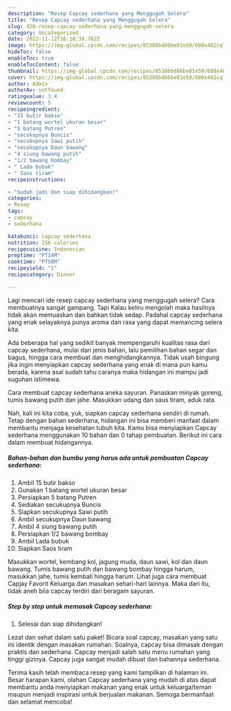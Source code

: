 ```yaml
---
description: "Resep Capcay sederhana yang Menggugah Selera"
title: "Resep Capcay sederhana yang Menggugah Selera"
slug: 420-resep-capcay-sederhana-yang-menggugah-selera
category: Uncategorized
date: 2022-11-12T16:18:39.762Z
image: https://img-global.cpcdn.com/recipes/85386bd86be81e59/680x482cq70/capcay-sederhana-foto-resep-utama.jpg
hideToc: false
enableToc: true
enableTocContent: false
thumbnail: https://img-global.cpcdn.com/recipes/85386bd86be81e59/680x482cq70/capcay-sederhana-foto-resep-utama.jpg
cover: https://img-global.cpcdn.com/recipes/85386bd86be81e59/680x482cq70/capcay-sederhana-foto-resep-utama.jpg
author: Admin
authorAv: notfound
ratingvalue: 3.4
reviewcount: 5
recipeingredient:
- "15 butir bakso"
- "1 batang wortel ukuran besar"
- "5 batang Putren"
- "secukupnya Buncis"
- "secukupnya Sawi putih"
- "secukupnya Daun bawang"
- "4 siung bawang putih"
- "1/2 bawang bombay"
- " Lada bubuk"
- " Saos tiram"
recipeinstructions:

- "Sudah jadi dan siap dihidangkan!"
categories:
- Resep
tags:
- capcay
- sederhana

katakunci: capcay sederhana 
nutrition: 256 calories
recipecuisine: Indonesian
preptime: "PT14M"
cooktime: "PT58M"
recipeyield: "1"
recipecategory: Dinner

---
```



Lagi mencari ide resep capcay sederhana yang menggugah selera? Cara membuatnya sangat gampang. Tapi Kalau keliru mengolah maka hasilnya tidak akan memuaskan dan bahkan tidak sedap. Padahal capcay sederhana yang enak selayaknya punya aroma dan rasa yang dapat memancing selera kita.


Ada beberapa hal yang sedikit banyak mempengaruhi kualitas rasa dari capcay sederhana, mulai dari jenis bahan, lalu pemilihan bahan segar dan bagus, hingga cara membuat dan menghidangkannya. Tidak usah bingung jika ingin menyiapkan capcay sederhana yang enak di mana pun kamu berada, karena asal sudah tahu caranya maka hidangan ini mampu jadi suguhan istimewa.

Cara membuat capcay sederhana aneka sayuran. Panaskan minyak goreng, tumis bawang putih dan jahe. Masukkan udang dan saus tiram, aduk rata.


Nah, kali ini kita coba, yuk, siapkan capcay sederhana sendiri di rumah. Tetap dengan bahan sederhana, hidangan ini bisa memberi manfaat dalam membantu menjaga kesehatan tubuh kita. Kamu bisa menyiapkan Capcay sederhana menggunakan 10 bahan dan 0 tahap pembuatan. Berikut ini cara dalam membuat hidangannya.

<!--inarticleads1-->

##### Bahan-bahan dan bumbu yang harus ada untuk pembuatan Capcay sederhana:

1. Ambil 15 butir bakso
1. Gunakan 1 batang wortel ukuran besar
1. Persiapkan 5 batang Putren
1. Sediakan secukupnya Buncis
1. Siapkan secukupnya Sawi putih
1. Ambil secukupnya Daun bawang
1. Ambil 4 siung bawang putih
1. Persiapkan 1/2 bawang bombay
1. Ambil  Lada bubuk
1. Siapkan  Saos tiram


Masukkan wortel, kembang kol, jagung muda, daun sawi, kol dan daun bawang. Tumis bawang putih dan bawang bombay hingga harum, masukkan jahe, tumis kembali hingga harum. Lihat juga cara membuat Capjay Favorit Keluarga dan masakan sehari-hari lainnya. Maka dari itu, tidak aneh bila capcay terdiri dari beragam sayuran. 

<!--inarticleads2-->

##### Step by step untuk memasak Capcay sederhana:


1. Selesai dan siap dihidangkan!

Lezat dan sehat dalam satu paket! Bicara soal capcay, masakan yang satu ini identik dengan masakan rumahan. Soalnya, capcay bisa dimasak dengan praktis dan sederhana. Capcay menjadi salah satu menu rumahan yang tinggi gizinya. Capcay juga sangat mudah dibuat dan bahannya sederhana. 

Terima kasih telah membaca resep yang kami tampilkan di halaman ini. Besar harapan kami, olahan Capcay sederhana yang mudah di atas dapat membantu anda menyiapkan makanan yang enak untuk keluarga/teman maupun menjadi inspirasi untuk berjualan makanan. Semoga bermanfaat dan selamat mencoba!
